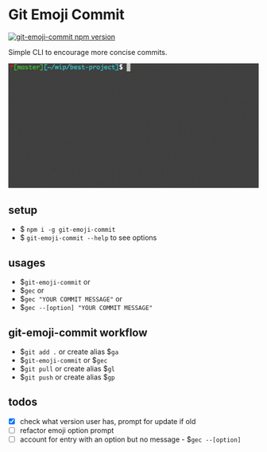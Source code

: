 # Git Emoji Commit

[![git-emoji-commit npm version](https://img.shields.io/npm/v/git-emoji-commit.svg)](https://npmjs.org/package/git-emoji-commit)

Simple CLI to encourage more concise commits.

![git-emoji-commit](./assets/git-emoji-commit.gif)

## setup

- \$ `npm i -g git-emoji-commit`
- \$ `git-emoji-commit --help` to see options

## usages

- \$`git-emoji-commit` or
- \$`gec` or
- \$`gec "YOUR COMMIT MESSAGE"` or
- \$`gec --[option] "YOUR COMMIT MESSAGE"`

## git-emoji-commit workflow

- \$`git add .` or create alias \$`ga`
- \$`git-emoji-commit` or \$`gec`
- \$`git pull` or create alias \$`gl`
- \$`git push` or create alias \$`gp`

## todos

- [x] check what version user has, prompt for update if old
- [ ] refactor emoji option prompt
- [ ] account for entry with an option but no message - \$`gec --[option]`
